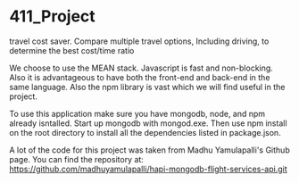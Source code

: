 # 411_Project
travel cost saver. Compare multiple travel options, Including driving, to determine the best cost/time ratio

We choose to use the MEAN stack. Javascript is fast and non-blocking. Also it is advantageous to have both the front-end and back-end in
the same language. Also the npm library is vast which we will find useful in the project.

To use this application make sure you have mongodb, node, and npm already isntalled. Start up mongodb with mongod.exe. Then use npm install on the root directory to install all the dependencies listed in package.json.

A lot of the code for this project was taken from Madhu Yamulapalli's Github page. You can find the repository at:
https://github.com/madhuyamulapalli/hapi-mongodb-flight-services-api.git
